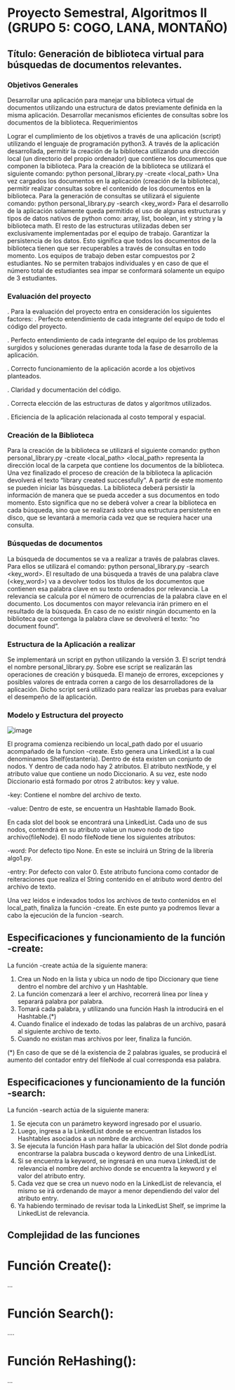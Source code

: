 # Proyecto Semestral, Algoritmos II (GRUPO 5: COGO, LANA, MONTAÑO)


## Título: Generación de biblioteca virtual para búsquedas de documentos relevantes.


### Objetivos Generales

Desarrollar una aplicación para manejar una biblioteca virtual de documentos utilizando una estructura de datos previamente definida en la misma aplicación.
Desarrollar mecanismos eficientes de consultas sobre los documentos de la biblioteca.
Requerimientos

Lograr el cumplimiento de los objetivos a través de una aplicación (script) utilizando el lenguaje de programación python3.
A través de la aplicación desarrollada, permitir la creación de la biblioteca utilizando una dirección local (un directorio del propio ordenador) que contiene los documentos que componen la biblioteca.
Para la creación de la biblioteca se utilizará el siguiente comando: python personal_library.py -create <local_path>
Una vez cargados los documentos en la aplicación (creación de la biblioteca), permitir realizar consultas sobre el contenido de los documentos en la biblioteca.
Para la generación de consultas se utilizará el siguiente comando: python personal_library.py -search <key_word>
Para el desarrollo de la aplicación solamente queda permitido el uso de algunas estructuras y tipos de datos nativos de python como: array, list, boolean, int y string y la biblioteca math. El resto de las estructuras utilizadas deben ser exclusivamente implementadas por el equipo de trabajo.
Garantizar la persistencia de los datos. Esto significa que todos los documentos de la biblioteca tienen que ser recuperables a través de consultas en todo momento.
Los equipos de trabajo deben estar compuestos por 2 estudiantes. No se permiten trabajos individuales y en caso de que el número total de estudiantes sea impar se conformará solamente un equipo de 3 estudiantes. 

### Evaluación del proyecto

. Para la evaluación del proyecto entra en consideración los siguientes factores: 
. Perfecto entendimiento de cada integrante del equipo de todo el código del proyecto.

. Perfecto entendimiento de cada integrante del equipo de los problemas surgidos y soluciones generadas durante toda la fase de desarrollo de la aplicación.

. Correcto funcionamiento de la aplicación acorde a los objetivos planteados. 

. Claridad y documentación del código.

. Correcta elección de las estructuras de datos y algoritmos utilizados.

. Eficiencia de la aplicación relacionada al costo temporal y espacial.

### Creación de la Biblioteca

Para la creación de la biblioteca se utilizará el siguiente comando: python personal_library.py -create <local_path>
<local_path> representa la dirección local de la carpeta que contiene los documentos de la biblioteca.
Una vez finalizado el proceso de creación de la biblioteca la aplicación devolverá el texto “library created successfully”. A partir de este momento se pueden iniciar las búsquedas.
La biblioteca deberá persistir la información de manera que se pueda acceder a sus documentos en todo momento. Esto significa que no se deberá volver a crear la biblioteca en cada búsqueda, sino que se realizará sobre una estructura persistente en disco, que se levantará a memoria cada vez que se requiera hacer una consulta.

### Búsquedas de documentos

La búsqueda de documentos se va a realizar a través de palabras claves. Para ellos se utilizará el comando: python personal_library.py -search <key_word>.
El resultado de una búsqueda a través de una palabra clave (<key_word>) va a devolver todos los títulos de los documentos que contienen esa palabra clave en su texto ordenados por relevancia. 
La relevancia se calcula por el número de ocurrencias de la palabra clave en el documento. Los documentos con mayor relevancia irán primero en el resultado de la búsqueda.
En caso de no existir ningún documento en la biblioteca que contenga la palabra clave se devolverá el texto: “no document found”.

### Estructura de la Aplicación a realizar

Se implementará un script en python utilizando la versión 3. El script tendrá el nombre personal_library.py. Sobre ese script se realizarán las operaciones de creación y búsqueda. El manejo de errores, excepciones y posibles valores de entrada corren a cargo de los desarrolladores de la aplicación. Dicho script será utilizado para realizar las pruebas para evaluar el desempeño de la aplicación.


### Modelo y Estructura del proyecto

![image](https://user-images.githubusercontent.com/53227496/122651019-81a7c280-d10c-11eb-83a1-d605a511f654.png)


El programa comienza recibiendo un local_path dado por el usuario acompañado de la funcion -create. Esto genera una LinkedList a la cual denominamos Shelf(estantería). Dentro de ésta existen un conjunto de nodos. Y dentro de cada nodo hay 2 atributos. El atributo nextNode, y el atributo value que contiene un nodo Diccionario. A su vez, este nodo Diccionario está formado por otros 2 atributos: key y value.
 
 -key: Contiene el nombre del archivo de texto.
 
 -value: Dentro de este, se encuentra un Hashtable llamado Book.
 
 En cada slot del book se encontrará una LinkedList. Cada uno de sus nodos, contendrá en su atributo value un nuevo nodo de tipo archivo(fileNode). 
 El nodo fileNode tiene los siguientes atributos:
 
 -word: Por defecto tipo None. En este se incluirá un String de la librería algo1.py. 
 
 -entry: Por defecto con valor 0. Este atributo funciona como contador de reiteraciones que realiza el String contenido en el atributo word dentro del archivo de texto.
 
 Una vez leidos e indexados todos los archivos de texto contenidos en el local_path, finaliza la función -create. En este punto ya podremos llevar a cabo la ejecución de la funcion -search. 

 
 
 ## Especificaciones y funcionamiento de la función -create:
 
 La función -create actúa de la siguiente manera: 
 1. Crea un Nodo en la lista y ubica un nodo de tipo Diccionary que tiene dentro el nombre del archivo y un Hashtable.
 2. La función comenzará a leer el archivo, recorrerá línea por línea y separará palabra por palabra.
 3. Tomará cada palabra, y utilizando una función Hash la introducirá en el Hashtable.(*)
 4. Cuando finalice el indexado de todas las palabras de un archivo, pasará al siguiente archivo de texto.
 5. Cuando no existan mas archivos por leer, finaliza la función.
 
 (*) En caso de que se dé la existencia de 2 palabras iguales, se producirá el aumento del contador entry del fileNode al cual corresponda esa palabra.
 
 
 ## Especificaciones y funcionamiento de la función -search:
 
 La función -search actúa de la siguiente manera: 
 1. Se ejecuta con un parámetro keyword ingresado por el usuario.
 2. Luego, ingresa a la LinkedList donde se encuentran listados los Hashtables asociados a un nombre de archivo. 
 3. Se ejecuta la función Hash para hallar la ubicación del Slot donde podría encontrarse la palabra buscada o keyword dentro de una LinkedList.
 4. Si se encuentra la keyword, se ingresará en una nueva LinkedList de relevancia el nombre del archivo donde se encuentra la keyword y el valor del atributo entry.
 5. Cada vez que se crea un nuevo nodo en la LinkedList de relevancia, el mismo se irá ordenando de mayor a menor dependiendo del valor del atributo entry.
 6. Ya habiendo terminado de revisar toda la LinkedList Shelf, se imprime la LinkedList de relevancia. 
 

## Complejidad de las funciones

# Función Create(): 

...

# Función Search():

....

# Función ReHashing():

...

